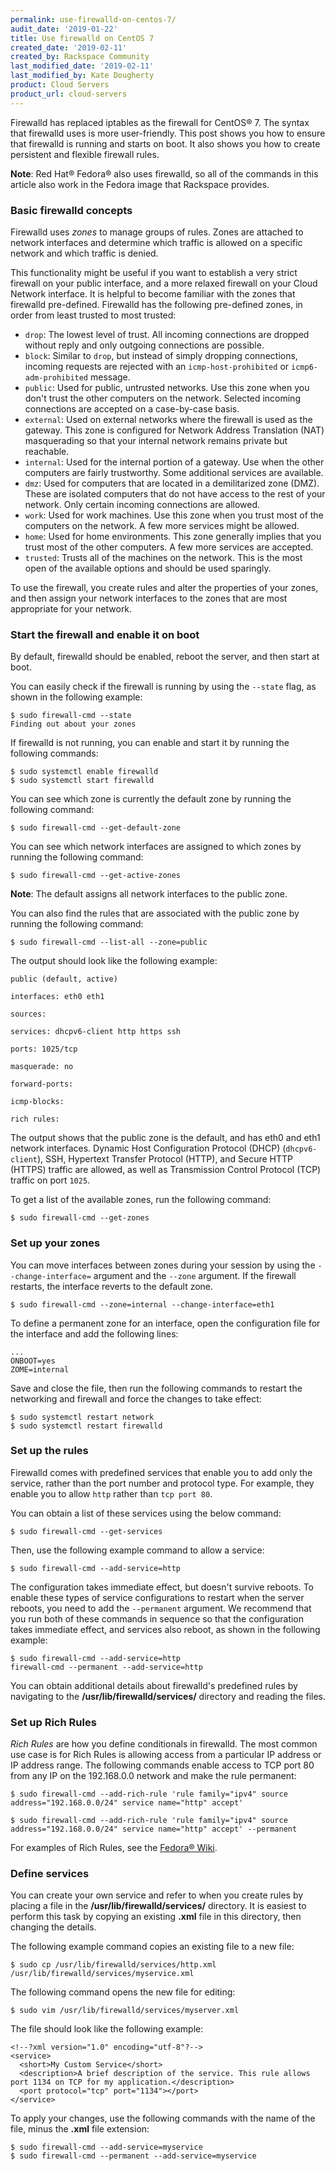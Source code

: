 ```yaml
---
permalink: use-firewalld-on-centos-7/
audit_date: '2019-01-22'
title: Use firewalld on CentOS 7
created_date: '2019-02-11'
created_by: Rackspace Community
last_modified_date: '2019-02-11'
last_modified_by: Kate Dougherty
product: Cloud Servers
product_url: cloud-servers
---
```


Firewalld has replaced iptables as the firewall for CentOS&reg; 7. The syntax
that firewalld uses is more user-friendly. This post shows you how to ensure
that firewalld is running and starts on boot. It also shows you how to create
persistent and flexible firewall rules.

**Note**: Red Hat&reg; Fedora&reg; also uses firewalld, so all of the commands
in this article also work in the Fedora image that Rackspace provides.

### Basic firewalld concepts

Firewalld uses _zones_ to manage groups of rules. Zones are attached to
network interfaces and determine which traffic is allowed on a specific
network and which traffic is denied.

This functionality might be useful if you want to establish a very strict
firewall on your public interface, and a more relaxed firewall on your Cloud
Network interface. It is helpful to become familiar with the zones that
firewalld pre-defined. Firewalld has the following pre-defined zones, in order
from least trusted to most trusted:

- `drop`: The lowest level of trust. All incoming connections are dropped
  without reply and only outgoing connections are possible.
- `block`: Similar to `drop`, but instead of simply dropping connections,
  incoming requests are rejected with an `icmp-host-prohibited` or
  `icmp6-adm-prohibited` message.
- `public`: Used for public, untrusted networks. Use this zone when you
  don't trust the other computers on the network. Selected incoming
  connections are accepted on a case-by-case basis.
- `external`: Used on external networks where the firewall is used as the
  gateway. This zone is configured for Network Address Translation (NAT)
  masquerading so that your internal network remains private but reachable.
- `internal`: Used for the internal portion of a gateway. Use when the
  other computers are fairly trustworthy. Some additional services are
  available.
- `dmz`: Used for computers that are located in a demilitarized zone (DMZ).
  These are isolated computers that do not have access to the rest of your
  network. Only certain incoming connections are allowed.
- `work`: Used for work machines. Use this zone when you trust most of the
  computers on the network. A few more services might be allowed.
- `home`: Used for home environments. This zone generally implies that you
  trust most of the other computers. A few more services are accepted.
- `trusted`: Trusts all of the machines on the network. This is the most open
  of the available options and should be used sparingly.

To use the firewall, you create rules and alter the properties of your zones,
and then assign your network interfaces to the zones that are most
appropriate for your network.

### Start the firewall and enable it on boot

By default, firewalld should be enabled, reboot the server, and then start at
boot.

You can easily check if the firewall is running by using the `--state` flag,
as shown in the following example:

    $ sudo firewall-cmd --state
    Finding out about your zones

If firewalld is not running, you can enable and start it by running the
following commands:

    $ sudo systemctl enable firewalld
    $ sudo systemctl start firewalld

You can see which zone is currently the default zone by running the following
command:

    $ sudo firewall-cmd --get-default-zone

You can see which network interfaces are assigned to which zones by running
the following command:

    $ sudo firewall-cmd --get-active-zones

**Note**: The default assigns all network interfaces to the public zone.

You can also find the rules that are associated with the public zone by
running the following command:

    $ sudo firewall-cmd --list-all --zone=public

The output should look like the following example:

    public (default, active)

    interfaces: eth0 eth1

    sources:

    services: dhcpv6-client http https ssh

    ports: 1025/tcp

    masquerade: no

    forward-ports:

    icmp-blocks:

    rich rules:

The output shows that the public zone is the default, and has eth0 and
eth1 network interfaces. Dynamic Host Configuration Protocol (DHCP)
(`dhcpv6-client`), SSH, Hypertext Transfer Protocol (HTTP), and Secure HTTP
(HTTPS) traffic are allowed, as well as Transmission Control Protocol (TCP)
traffic on port `1025`.

To get a list of the available zones, run the following command:

    $ sudo firewall-cmd --get-zones

### Set up your zones

You can move interfaces between zones during your session by using the
`--change-interface=` argument and the `--zone` argument. If the firewall
restarts, the interface reverts to the default zone.

    $ sudo firewall-cmd --zone=internal --change-interface=eth1

To define a permanent zone for an interface, open the configuration file for
the interface and add the following lines:

    ...
    ONBOOT=yes
    ZOME=internal

Save and close the file, then run the following commands to restart the
networking and firewall and force the changes to take effect:

    $ sudo systemctl restart network
    $ sudo systemctl restart firewalld

### Set up the rules

Firewalld comes with predefined services that enable you to add only the
service, rather than the port number and protocol type. For example, they
enable you to allow `http` rather than `tcp port 80`.

You can obtain a list of these services using the below command:

    $ sudo firewall-cmd --get-services

Then, use the following example command to allow a service:

    $ sudo firewall-cmd --add-service=http

The configuration takes immediate effect, but doesn't survive reboots. To
enable these types of service configurations to restart when the server
reboots, you need to add the `--permanent` argument. We recommend that you run
both of these commands in sequence so that the configuration takes immediate
effect, and services also reboot, as shown in the following example:

    $ sudo firewall-cmd --add-service=http
    firewall-cmd --permanent --add-service=http

You can obtain additional details about firewalld's predefined rules by
navigating to the **/usr/lib/firewalld/services/** directory and reading the
files.

### Set up Rich Rules

_Rich Rules_ are how you define conditionals in firewalld. The most common use
case is for Rich Rules is allowing access from a particular IP address or IP
address range. The following commands enable access to TCP port 80 from any IP
on the 192.168.0.0 network and make the rule permanent:

    $ sudo firewall-cmd --add-rich-rule 'rule family="ipv4" source address="192.168.0.0/24" service name="http" accept'

    $ sudo firewall-cmd --add-rich-rule 'rule family="ipv4" source address="192.168.0.0/24" service name="http" accept' --permanent

For examples of Rich Rules, see the [Fedora&reg;
Wiki](https://fedoraproject.org/wiki/Features/FirewalldRichLanguage).

### Define services

You can create your own service and refer to when you create rules by placing a
file in the **/usr/lib/firewalld/services/** directory. It is easiest
to perform this task by copying an existing **.xml** file in this directory,
then changing the details.

The following example command copies an existing file to a new file:

    $ sudo cp /usr/lib/firewalld/services/http.xml /usr/lib/firewalld/services/myservice.xml

The following command opens the new file for editing:

    $ sudo vim /usr/lib/firewalld/services/myserver.xml

The file should look like the following example:

    <!--?xml version="1.0" encoding="utf-8"?-->
    <service>
      <short>My Custom Service</short>
      <description>A brief description of the service. This rule allows port 1134 on TCP for my application.</description>
      <port protocol="tcp" port="1134"></port>
    </service>

To apply your changes, use the following commands with the name of the file,
minus the **.xml** file extension:

    $ sudo firewall-cmd --add-service=myservice
    $ sudo firewall-cmd --permanent --add-service=myservice
